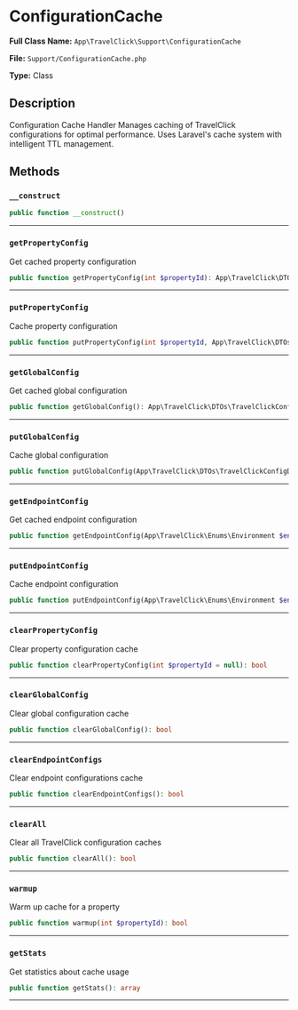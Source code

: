 # ConfigurationCache

**Full Class Name:** `App\TravelClick\Support\ConfigurationCache`

**File:** `Support/ConfigurationCache.php`

**Type:** Class

## Description

Configuration Cache Handler
Manages caching of TravelClick configurations for optimal performance.
Uses Laravel's cache system with intelligent TTL management.

## Methods

### `__construct`

```php
public function __construct()
```

---

### `getPropertyConfig`

Get cached property configuration

```php
public function getPropertyConfig(int $propertyId): App\TravelClick\DTOs\PropertyConfigDto|null
```

---

### `putPropertyConfig`

Cache property configuration

```php
public function putPropertyConfig(int $propertyId, App\TravelClick\DTOs\PropertyConfigDto $config): bool
```

---

### `getGlobalConfig`

Get cached global configuration

```php
public function getGlobalConfig(): App\TravelClick\DTOs\TravelClickConfigDto|null
```

---

### `putGlobalConfig`

Cache global configuration

```php
public function putGlobalConfig(App\TravelClick\DTOs\TravelClickConfigDto $config): bool
```

---

### `getEndpointConfig`

Get cached endpoint configuration

```php
public function getEndpointConfig(App\TravelClick\Enums\Environment $environment): App\TravelClick\DTOs\EndpointConfigDto|null
```

---

### `putEndpointConfig`

Cache endpoint configuration

```php
public function putEndpointConfig(App\TravelClick\Enums\Environment $environment, App\TravelClick\DTOs\EndpointConfigDto $config): bool
```

---

### `clearPropertyConfig`

Clear property configuration cache

```php
public function clearPropertyConfig(int $propertyId = null): bool
```

---

### `clearGlobalConfig`

Clear global configuration cache

```php
public function clearGlobalConfig(): bool
```

---

### `clearEndpointConfigs`

Clear endpoint configurations cache

```php
public function clearEndpointConfigs(): bool
```

---

### `clearAll`

Clear all TravelClick configuration caches

```php
public function clearAll(): bool
```

---

### `warmup`

Warm up cache for a property

```php
public function warmup(int $propertyId): bool
```

---

### `getStats`

Get statistics about cache usage

```php
public function getStats(): array
```

---

